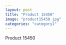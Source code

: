 ```yaml
---
layout: post
title: "Product 15450"
image: "product15450.jpg"
categories: "category1"
---
```

Product 15450
